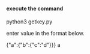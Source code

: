 #### execute the command 

python3 getkey.py 

enter value in the format below.

{"a":{"b":{"c":"d"}}} a